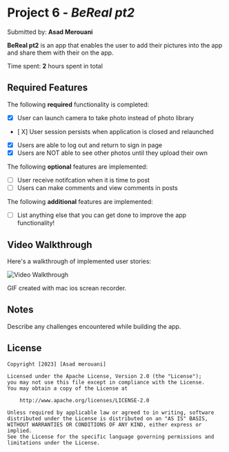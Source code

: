 # Project 6 - *BeReal pt2*

Submitted by: **Asad Merouani**

**BeReal pt2** is an app that enables the user to add their pictures into the app and share them with their on the app.

Time spent: **2** hours spent in total

## Required Features

The following **required** functionality is completed:

- [X] User can launch camera to take photo instead of photo library
- [ X] User session persists when application is closed and relaunched
- [X] Users are able to log out and return to sign in page
- [X] Users are NOT able to see other photos until they upload their own	
 
The following **optional** features are implemented:

- [ ] User receive notifcation when it is time to post
- [ ] Users can make comments and view comments in posts	

The following **additional** features are implemented:

- [ ] List anything else that you can get done to improve the app functionality!

## Video Walkthrough

Here's a walkthrough of implemented user stories:

<img src='https://github.com/Asad006/bereat-pt2/blob/main/berealpt2.gif' title='Video Walkthrough' width='' alt='Video Walkthrough' />

GIF created with mac ios screan recorder.

## Notes

Describe any challenges encountered while building the app.

## License

    Copyright [2023] [Asad merouani]

    Licensed under the Apache License, Version 2.0 (the "License");
    you may not use this file except in compliance with the License.
    You may obtain a copy of the License at

        http://www.apache.org/licenses/LICENSE-2.0

    Unless required by applicable law or agreed to in writing, software
    distributed under the License is distributed on an "AS IS" BASIS,
    WITHOUT WARRANTIES OR CONDITIONS OF ANY KIND, either express or implied.
    See the License for the specific language governing permissions and
    limitations under the License.
